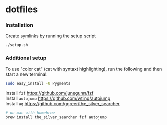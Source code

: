 # dotfiles

### Installation
Create symlinks by running the setup script

```sh
./setup.sh
```

### Additional setup
To use "color cat" (cat with syntaxt highlighting), run the following and then
start a new terminal:
```sh
sudo easy_install -U Pygments
```
Install `fzf` https://github.com/junegunn/fzf<br>
Install `autojump` https://github.com/wting/autojump<br>
Install `ag` https://github.com/ggreer/the_silver_searcher<br>

```sh
# on mac with homebrew
brew install the_silver_searcher fzf autojump
```
